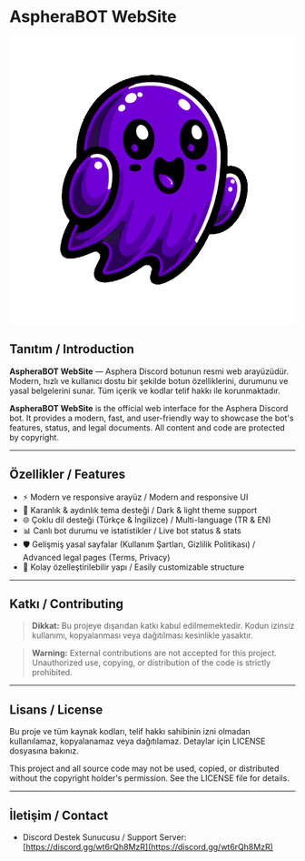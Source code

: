 # AspheraBOT WebSite

![AspheraBOT Logo](public/images/Asphera-PNG.png)

## Tanıtım / Introduction

**AspheraBOT WebSite** — Asphera Discord botunun resmi web arayüzüdür. Modern, hızlı ve kullanıcı dostu bir şekilde botun özelliklerini, durumunu ve yasal belgelerini sunar. Tüm içerik ve kodlar telif hakkı ile korunmaktadır.

**AspheraBOT WebSite** is the official web interface for the Asphera Discord bot. It provides a modern, fast, and user-friendly way to showcase the bot's features, status, and legal documents. All content and code are protected by copyright.

---

## Özellikler / Features

- ⚡ Modern ve responsive arayüz / Modern and responsive UI
- 🌙 Karanlık & aydınlık tema desteği / Dark & light theme support
- 🌐 Çoklu dil desteği (Türkçe & İngilizce) / Multi-language (TR & EN)
- 📊 Canlı bot durumu ve istatistikler / Live bot status & stats
- 🛡️ Gelişmiş yasal sayfalar (Kullanım Şartları, Gizlilik Politikası) / Advanced legal pages (Terms, Privacy)
- 🎨 Kolay özelleştirilebilir yapı / Easily customizable structure

---

## Katkı / Contributing

> **Dikkat:** Bu projeye dışarıdan katkı kabul edilmemektedir. Kodun izinsiz kullanımı, kopyalanması veya dağıtılması kesinlikle yasaktır.

> **Warning:** External contributions are not accepted for this project. Unauthorized use, copying, or distribution of the code is strictly prohibited.

---

## Lisans / License

Bu proje ve tüm kaynak kodları, telif hakkı sahibinin izni olmadan kullanılamaz, kopyalanamaz veya dağıtılamaz. Detaylar için LICENSE dosyasına bakınız.

This project and all source code may not be used, copied, or distributed without the copyright holder's permission. See the LICENSE file for details.

---

## İletişim / Contact

- Discord Destek Sunucusu / Support Server: [https://discord.gg/wt6rQh8MzR](https://discord.gg/wt6rQh8MzR)
